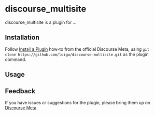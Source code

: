# discourse_multisite

discourse_multisite is a plugin for ...

## Installation

Follow [Install a Plugin](https://meta.discourse.org/t/install-a-plugin/19157)
how-to from the official Discourse Meta, using `git clone https://github.com/loigu/discourse-multisite.git`
as the plugin command.

## Usage

## Feedback

If you have issues or suggestions for the plugin, please bring them up on
[Discourse Meta](https://meta.discourse.org).
